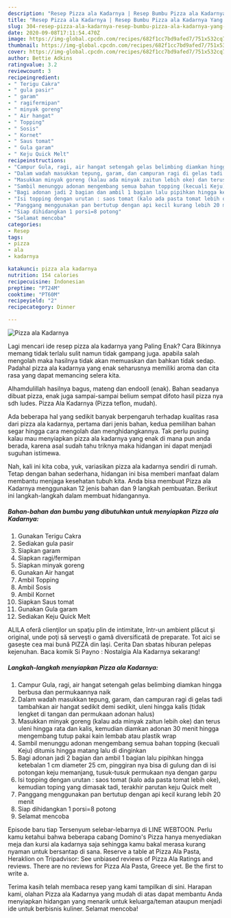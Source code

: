 ```yaml
---
description: "Resep Pizza ala Kadarnya | Resep Bumbu Pizza ala Kadarnya Yang Enak Dan Lezat"
title: "Resep Pizza ala Kadarnya | Resep Bumbu Pizza ala Kadarnya Yang Enak Dan Lezat"
slug: 304-resep-pizza-ala-kadarnya-resep-bumbu-pizza-ala-kadarnya-yang-enak-dan-lezat
date: 2020-09-08T17:11:54.470Z
image: https://img-global.cpcdn.com/recipes/682f1cc7bd9afed7/751x532cq70/pizza-ala-kadarnya-foto-resep-utama.jpg
thumbnail: https://img-global.cpcdn.com/recipes/682f1cc7bd9afed7/751x532cq70/pizza-ala-kadarnya-foto-resep-utama.jpg
cover: https://img-global.cpcdn.com/recipes/682f1cc7bd9afed7/751x532cq70/pizza-ala-kadarnya-foto-resep-utama.jpg
author: Bettie Adkins
ratingvalue: 3.2
reviewcount: 3
recipeingredient:
- " Terigu Cakra"
- " gula pasir"
- " garam"
- " ragifermipan"
- " minyak goreng"
- " Air hangat"
- " Topping"
- " Sosis"
- " Kornet"
- " Saus tomat"
- " Gula garam"
- " Keju Quick Melt"
recipeinstructions:
- "Campur Gula, ragi, air hangat setengah gelas belimbing diamkan hingga berbusa dan permukaannya naik"
- "Dalam wadah masukkan tepung, garam, dan campuran ragi di gelas tadi tambahkan air hangat sedikit demi sedikit, uleni hingga kalis (tidak lengket di tangan dan permukaan adonan halus)"
- "Masukkan minyak goreng (kalau ada minyak zaitun lebih oke) dan terus uleni hingga rata dan kalis, kemudian diamkan adonan 30 menit hingga mengembang tutup pakai kain lembab atau plastik wrap"
- "Sambil menunggu adonan mengembang semua bahan topping (kecuali Keju) ditumis hingga matang lalu di dinginkan"
- "Bagi adonan jadi 2 bagian dan ambil 1 bagian lalu pipihkan hingga ketebalan 1 cm diameter 25 cm, pinggiran nya bisa di gulung dan di isi potongan keju memanjang, tusuk-tusuk permukaan nya dengan garpu"
- "Isi topping dengan urutan : saos tomat (kalo ada pasta tomat lebih oke), kemudian toping yang dimasak tadi, terakhir parutan keju Quick melt"
- "Panggang menggunakan pan bertutup dengan api kecil kurang lebih 20 menit"
- "Siap dihidangkan 1 porsi=8 potong"
- "Selamat mencoba"
categories:
- Resep
tags:
- pizza
- ala
- kadarnya

katakunci: pizza ala kadarnya 
nutrition: 154 calories
recipecuisine: Indonesian
preptime: "PT24M"
cooktime: "PT60M"
recipeyield: "2"
recipecategory: Dinner

---
```



![Pizza ala Kadarnya](https://img-global.cpcdn.com/recipes/682f1cc7bd9afed7/751x532cq70/pizza-ala-kadarnya-foto-resep-utama.jpg)

Lagi mencari ide resep pizza ala kadarnya yang Paling Enak? Cara Bikinnya memang tidak terlalu sulit namun tidak gampang juga. apabila salah mengolah maka hasilnya tidak akan memuaskan dan bahkan tidak sedap. Padahal pizza ala kadarnya yang enak seharusnya memiliki aroma dan cita rasa yang dapat memancing selera kita.

Alhamdulillah hasilnya bagus, mateng dan endooll (enak). Bahan seadanya dibuat pizza, enak juga sampai-sampai belium sempat difoto hasil pizza nya sdh ludes. Pizza Ala Kadarnya (Pizza teflon, mudah).

Ada beberapa hal yang sedikit banyak berpengaruh terhadap kualitas rasa dari pizza ala kadarnya, pertama dari jenis bahan, kedua pemilihan bahan segar hingga cara mengolah dan menghidangkannya. Tak perlu pusing kalau mau menyiapkan pizza ala kadarnya yang enak di mana pun anda berada, karena asal sudah tahu triknya maka hidangan ini dapat menjadi suguhan istimewa.


Nah, kali ini kita coba, yuk, variasikan pizza ala kadarnya sendiri di rumah. Tetap dengan bahan sederhana, hidangan ini bisa memberi manfaat dalam membantu menjaga kesehatan tubuh kita. Anda bisa membuat Pizza ala Kadarnya menggunakan 12 jenis bahan dan 9 langkah pembuatan. Berikut ini langkah-langkah dalam membuat hidangannya.

<!--inarticleads1-->

##### Bahan-bahan dan bumbu yang dibutuhkan untuk menyiapkan Pizza ala Kadarnya:

1. Gunakan  Terigu Cakra
1. Sediakan  gula pasir
1. Siapkan  garam
1. Siapkan  ragi/fermipan
1. Siapkan  minyak goreng
1. Gunakan  Air hangat
1. Ambil  Topping
1. Ambil  Sosis
1. Ambil  Kornet
1. Siapkan  Saus tomat
1. Gunakan  Gula garam
1. Sediakan  Keju Quick Melt


ALILA oferă clienţilor un spaţiu plin de intimitate, într-un ambient plăcut şi original, unde poţi să serveşti o gamă diversificată de preparate. Tot aici se gaseşte cea mai bună PIZZA din Iaşi. Cerita Dan sbatas hiburan pelepas kejenuhan. Baca komik Si Payno : Nostalgia Ala Kadarnya sekarang! 

<!--inarticleads2-->

##### Langkah-langkah menyiapkan Pizza ala Kadarnya:

1. Campur Gula, ragi, air hangat setengah gelas belimbing diamkan hingga berbusa dan permukaannya naik
1. Dalam wadah masukkan tepung, garam, dan campuran ragi di gelas tadi tambahkan air hangat sedikit demi sedikit, uleni hingga kalis (tidak lengket di tangan dan permukaan adonan halus)
1. Masukkan minyak goreng (kalau ada minyak zaitun lebih oke) dan terus uleni hingga rata dan kalis, kemudian diamkan adonan 30 menit hingga mengembang tutup pakai kain lembab atau plastik wrap
1. Sambil menunggu adonan mengembang semua bahan topping (kecuali Keju) ditumis hingga matang lalu di dinginkan
1. Bagi adonan jadi 2 bagian dan ambil 1 bagian lalu pipihkan hingga ketebalan 1 cm diameter 25 cm, pinggiran nya bisa di gulung dan di isi potongan keju memanjang, tusuk-tusuk permukaan nya dengan garpu
1. Isi topping dengan urutan : saos tomat (kalo ada pasta tomat lebih oke), kemudian toping yang dimasak tadi, terakhir parutan keju Quick melt
1. Panggang menggunakan pan bertutup dengan api kecil kurang lebih 20 menit
1. Siap dihidangkan 1 porsi=8 potong
1. Selamat mencoba


Episode baru tiap Tersenyum selebar-lebarnya di LINE WEBTOON. Perlu kamu ketahui bahwa beberapa cabang Domino&#39;s Pizza hanya menyediakan meja dan kursi ala kadarnya saja sehingga kamu bakal merasa kurang nyaman untuk bersantap di sana. Reserve a table at Pizza Ala Pasta, Heraklion on Tripadvisor: See unbiased reviews of Pizza Ala Ratings and reviews. There are no reviews for Pizza Ala Pasta, Greece yet. Be the first to write a. 

Terima kasih telah membaca resep yang kami tampilkan di sini. Harapan kami, olahan Pizza ala Kadarnya yang mudah di atas dapat membantu Anda menyiapkan hidangan yang menarik untuk keluarga/teman ataupun menjadi ide untuk berbisnis kuliner. Selamat mencoba!
